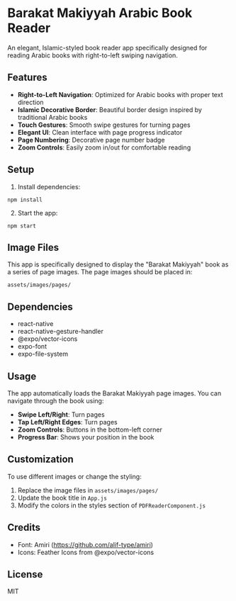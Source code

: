 # Barakat Makiyyah Arabic Book Reader

An elegant, Islamic-styled book reader app specifically designed for reading Arabic books with right-to-left swiping navigation.

## Features

- **Right-to-Left Navigation**: Optimized for Arabic books with proper text direction
- **Islamic Decorative Border**: Beautiful border design inspired by traditional Arabic books
- **Touch Gestures**: Smooth swipe gestures for turning pages
- **Elegant UI**: Clean interface with page progress indicator
- **Page Numbering**: Decorative page number badge
- **Zoom Controls**: Easily zoom in/out for comfortable reading

## Setup

1. Install dependencies:
```
npm install
```

2. Start the app:
```
npm start
```

## Image Files

This app is specifically designed to display the "Barakat Makiyyah" book as a series of page images. The page images should be placed in:
```
assets/images/pages/
```

## Dependencies

- react-native
- react-native-gesture-handler
- @expo/vector-icons
- expo-font
- expo-file-system

## Usage

The app automatically loads the Barakat Makiyyah page images. You can navigate through the book using:

- **Swipe Left/Right**: Turn pages
- **Tap Left/Right Edges**: Turn pages
- **Zoom Controls**: Buttons in the bottom-left corner
- **Progress Bar**: Shows your position in the book

## Customization

To use different images or change the styling:

1. Replace the image files in `assets/images/pages/`
2. Update the book title in `App.js`
3. Modify the colors in the styles section of `PDFReaderComponent.js`

## Credits

- Font: Amiri (https://github.com/alif-type/amiri)
- Icons: Feather Icons from @expo/vector-icons

## License

MIT
